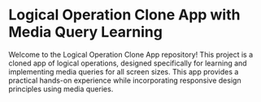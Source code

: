# Logical Operation Clone  App with Media Query Learning
Welcome to the Logical Operation Clone App repository! This project is a cloned app of logical operations, designed specifically for learning and implementing media queries for all screen sizes. This app provides a practical hands-on experience while incorporating responsive design principles using media queries.
